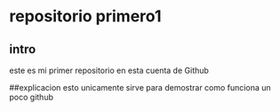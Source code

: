 # repositorio primero1
## intro
este es mi primer repositorio en esta cuenta de Github

##explicacion
esto unicamente sirve para demostrar como funciona un poco github
